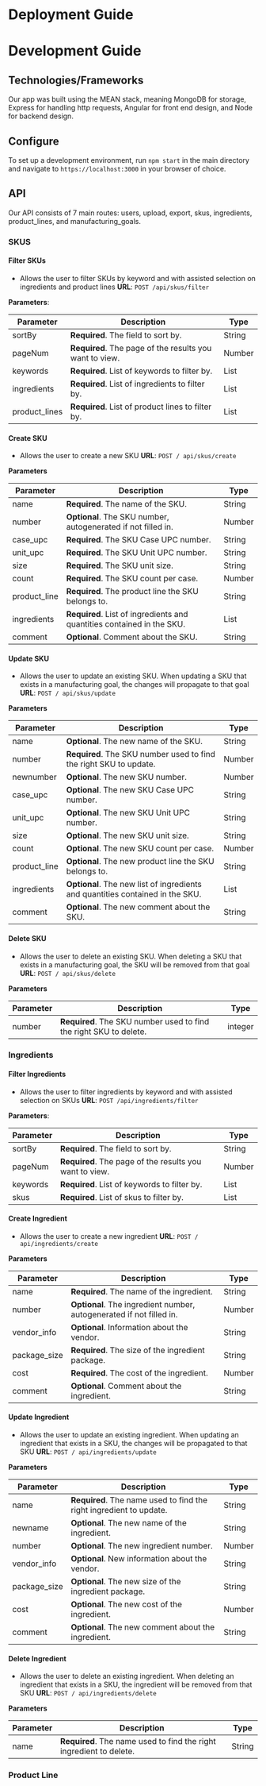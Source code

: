 # Deployment Guide

# Development Guide
## Technologies/Frameworks
Our app was built using the MEAN stack, meaning MongoDB for storage, Express for handling http requests, Angular for front end design, and Node for backend design.

## Configure
To set up a development environment, run ```npm start``` in the main directory and navigate to ```https://localhost:3000``` in your browser of choice.

## API
Our API consists of 7 main routes: users, upload, export, skus, ingredients, product_lines, and manufacturing_goals.

### SKUS
#### Filter SKUs
* Allows the user to filter SKUs by keyword and with assisted selection on ingredients and product lines
**URL**: ```POST /api/skus/filter```

**Parameters**:

| Parameter | Description | Type |    
| ----------- | ----------- |---------    
| sortBy | **Required**. The field to sort by. | String |    
| pageNum | **Required**. The page of the results you want to view. | Number |    
| keywords | **Required**. List of keywords to filter by. | List |      
| ingredients | **Required**. List of ingredients to filter by. | List |      
| product_lines | **Required**. List of product lines to filter by. | List |    

#### Create SKU
* Allows the user to create a new SKU
**URL**: ```POST / api/skus/create```

**Parameters**

| Parameter | Description | Type |    
| ----------- | ----------- |---------    
| name | **Required**. The name of the SKU. | String |    
| number | **Optional**. The SKU number, autogenerated if not filled in. | Number |    
| case_upc | **Required**. The SKU Case UPC number. | String |      
| unit_upc | **Required**. The SKU Unit UPC number. | String |      
| size | **Required**. The SKU unit size. | String |    
| count | **Required**. The SKU count per case. | Number |    
| product_line | **Required**. The product line the SKU belongs to. | String |    
| ingredients | **Required**. List of ingredients and quantities contained in the SKU. | List |      
| comment | **Optional**. Comment about the SKU. | String |    

#### Update SKU
* Allows the user to update an existing SKU. When updating a SKU that exists in a manufacturing goal, the changes will propagate to that goal
**URL**: ```POST / api/skus/update```

**Parameters**

| Parameter | Description | Type |    
| ----------- | ----------- |---------    
| name | **Optional**. The new name of the SKU. | String |    
| number | **Required**. The SKU number used to find the right SKU to update. | Number |
| newnumber | **Optional**. The new SKU number. | Number | 
| case_upc | **Optional**. The new SKU Case UPC number. | String |      
| unit_upc | **Optional**. The new SKU Unit UPC number. | String |      
| size | **Optional**. The new SKU unit size. | String |    
| count | **Optional**. The new SKU count per case. | Number |    
| product_line | **Optional**. The new product line the SKU belongs to. | String |    
| ingredients | **Optional**. The new list of ingredients and quantities contained in the SKU. | List |      
| comment | **Optional**. The new comment about the SKU. | String |  

#### Delete SKU
* Allows the user to delete an existing SKU. When deleting a SKU that exists in a manufacturing goal, the SKU will be removed from that goal
**URL**: ```POST / api/skus/delete```

**Parameters**

| Parameter | Description | Type |    
| ----------- | ----------- |---------       
| number | **Required**. The SKU number used to find the right SKU to delete. | integer |    

### Ingredients
#### Filter Ingredients
* Allows the user to filter ingredients by keyword and with assisted selection on SKUs
**URL**: ```POST /api/ingredients/filter```

**Parameters**:

| Parameter | Description | Type |    
| ----------- | ----------- |---------    
| sortBy | **Required**. The field to sort by. | String |    
| pageNum | **Required**. The page of the results you want to view. | Number |    
| keywords | **Required**. List of keywords to filter by. | List |      
| skus | **Required**. List of skus to filter by. | List |      

#### Create Ingredient
* Allows the user to create a new ingredient
**URL**: ```POST / api/ingredients/create```

**Parameters**

| Parameter | Description | Type |    
| ----------- | ----------- |---------    
| name | **Required**. The name of the ingredient. | String |    
| number | **Optional**. The ingredient number, autogenerated if not filled in. | Number |    
| vendor_info | **Optional**. Information about the vendor. | String |      
| package_size | **Required**. The size of the ingredient package. | String |      
| cost | **Required**. The cost of the ingredient. | Number |    
| comment | **Optional**. Comment about the ingredient. | String |    

#### Update Ingredient
* Allows the user to update an existing ingredient. When updating an ingredient that exists in a SKU, the changes will be propagated to that SKU
**URL**: ```POST / api/ingredients/update```

**Parameters**

| Parameter | Description | Type |    
| ----------- | ----------- |---------    
| name | **Required**. The name used to find the right ingredient to update. | String |    
| newname | **Optional**. The new name of the ingredient. | String |
| number | **Optional**. The new ingredient number. | Number |    
| vendor_info | **Optional**. New information about the vendor. | String |      
| package_size | **Optional**. The new size of the ingredient package. | String |      
| cost | **Optional**. The  new cost of the ingredient. | Number |    
| comment | **Optional**. The new comment about the ingredient. | String |   

#### Delete Ingredient
* Allows the user to delete an existing ingredient. When deleting an ingredient that exists in a SKU, the ingredient will be removed from that SKU
**URL**: ```POST / api/ingredients/delete```

**Parameters**

| Parameter | Description | Type |    
| ----------- | ----------- |---------    
| name | **Required**. The name used to find the right ingredient to delete. | String |    

### Product Line
   
